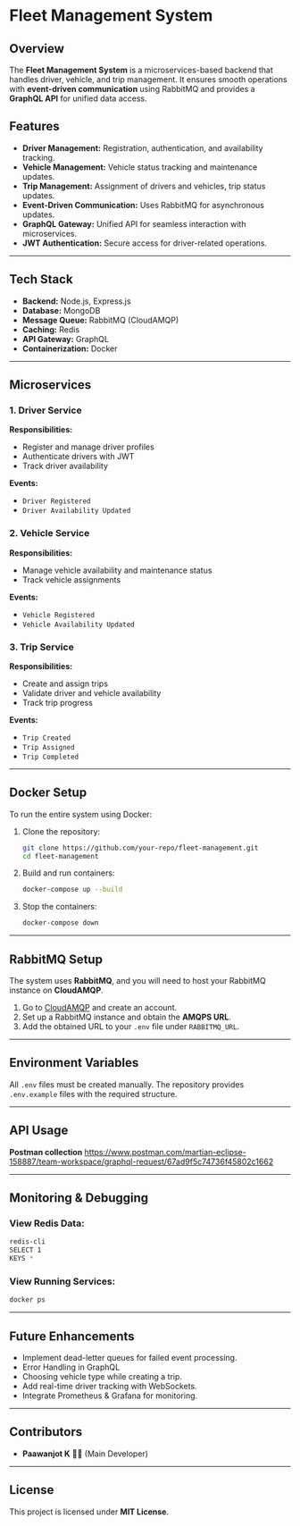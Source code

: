 # Fleet Management System

## Overview

The **Fleet Management System** is a microservices-based backend that handles driver, vehicle, and trip management. It ensures smooth operations with **event-driven communication** using RabbitMQ and provides a **GraphQL API** for unified data access.

## Features

- **Driver Management:** Registration, authentication, and availability tracking.
- **Vehicle Management:** Vehicle status tracking and maintenance updates.
- **Trip Management:** Assignment of drivers and vehicles, trip status updates.
- **Event-Driven Communication:** Uses RabbitMQ for asynchronous updates.
- **GraphQL Gateway:** Unified API for seamless interaction with microservices.
- **JWT Authentication:** Secure access for driver-related operations.

---

## Tech Stack

- **Backend:** Node.js, Express.js
- **Database:** MongoDB
- **Message Queue:** RabbitMQ (CloudAMQP)
- **Caching:** Redis
- **API Gateway:** GraphQL
- **Containerization:** Docker

---

## Microservices

### 1. Driver Service

**Responsibilities:**

- Register and manage driver profiles
- Authenticate drivers with JWT
- Track driver availability

**Events:**

- `Driver Registered`
- `Driver Availability Updated`

### 2. Vehicle Service

**Responsibilities:**

- Manage vehicle availability and maintenance status
- Track vehicle assignments

**Events:**

- `Vehicle Registered`
- `Vehicle Availability Updated`

### 3. Trip Service

**Responsibilities:**

- Create and assign trips
- Validate driver and vehicle availability
- Track trip progress

**Events:**

- `Trip Created`
- `Trip Assigned`
- `Trip Completed`

---

## Docker Setup

To run the entire system using Docker:

1. Clone the repository:

   ```bash
   git clone https://github.com/your-repo/fleet-management.git
   cd fleet-management
   ```

2. Build and run containers:

   ```bash
   docker-compose up --build
   ```

3. Stop the containers:

   ```bash
   docker-compose down
   ```

---

## RabbitMQ Setup

The system uses **RabbitMQ**, and you will need to host your RabbitMQ instance on **CloudAMQP**.

1. Go to [CloudAMQP](https://www.cloudamqp.com/) and create an account.
2. Set up a RabbitMQ instance and obtain the **AMQPS URL**.
3. Add the obtained URL to your `.env` file under `RABBITMQ_URL`.

---

## Environment Variables

All `.env` files must be created manually. The repository provides `.env.example` files with the required structure.

---

## API Usage

**Postman collection**
https://www.postman.com/martian-eclipse-158887/team-workspace/graphql-request/67ad9f5c74736f45802c1662

---

## Monitoring & Debugging

### View Redis Data:

```bash
redis-cli
SELECT 1
KEYS *
```

### View Running Services:

```bash
docker ps
```

---

## Future Enhancements

- Implement dead-letter queues for failed event processing.
- Error Handling in GraphQL
- Choosing vehicle type while creating a trip.
- Add real-time driver tracking with WebSockets.
- Integrate Prometheus & Grafana for monitoring.

---

## Contributors

- **Paawanjot K** 💖✨ (Main Developer)

---

## License

This project is licensed under **MIT License**.



